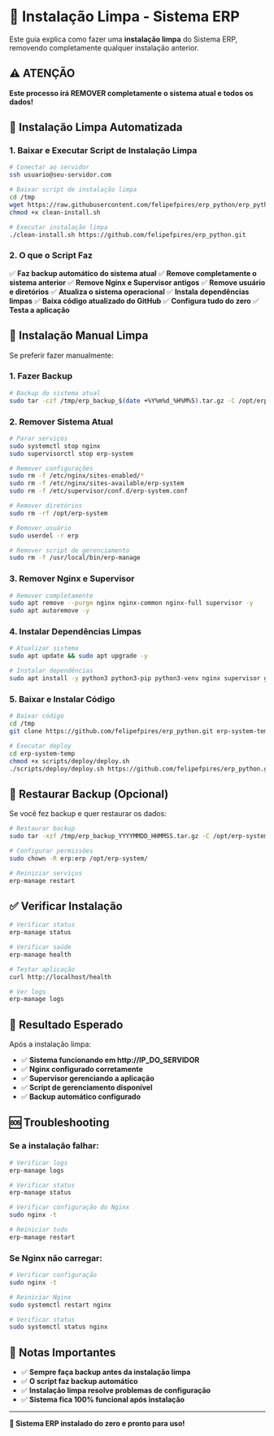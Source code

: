# 🧹 Instalação Limpa - Sistema ERP

Este guia explica como fazer uma **instalação limpa** do Sistema ERP, removendo completamente qualquer instalação anterior.

## ⚠️ ATENÇÃO

**Este processo irá REMOVER completamente o sistema atual e todos os dados!**

## 🚀 Instalação Limpa Automatizada

### **1. Baixar e Executar Script de Instalação Limpa**

```bash
# Conectar ao servidor
ssh usuario@seu-servidor.com

# Baixar script de instalação limpa
cd /tmp
wget https://raw.githubusercontent.com/felipefpires/erp_python/erp_python/scripts/deploy/clean-install.sh
chmod +x clean-install.sh

# Executar instalação limpa
./clean-install.sh https://github.com/felipefpires/erp_python.git
```

### **2. O que o Script Faz**

✅ **Faz backup automático do sistema atual**
✅ **Remove completamente o sistema anterior**
✅ **Remove Nginx e Supervisor antigos**
✅ **Remove usuário e diretórios**
✅ **Atualiza o sistema operacional**
✅ **Instala dependências limpas**
✅ **Baixa código atualizado do GitHub**
✅ **Configura tudo do zero**
✅ **Testa a aplicação**

## 🔧 Instalação Manual Limpa

Se preferir fazer manualmente:

### **1. Fazer Backup**

```bash
# Backup do sistema atual
sudo tar -czf /tmp/erp_backup_$(date +%Y%m%d_%H%M%S).tar.gz -C /opt/erp-system instance/ uploads/ .env
```

### **2. Remover Sistema Atual**

```bash
# Parar serviços
sudo systemctl stop nginx
sudo supervisorctl stop erp-system

# Remover configurações
sudo rm -f /etc/nginx/sites-enabled/*
sudo rm -f /etc/nginx/sites-available/erp-system
sudo rm -f /etc/supervisor/conf.d/erp-system.conf

# Remover diretórios
sudo rm -rf /opt/erp-system

# Remover usuário
sudo userdel -r erp

# Remover script de gerenciamento
sudo rm -f /usr/local/bin/erp-manage
```

### **3. Remover Nginx e Supervisor**

```bash
# Remover completamente
sudo apt remove --purge nginx nginx-common nginx-full supervisor -y
sudo apt autoremove -y
```

### **4. Instalar Dependências Limpas**

```bash
# Atualizar sistema
sudo apt update && sudo apt upgrade -y

# Instalar dependências
sudo apt install -y python3 python3-pip python3-venv nginx supervisor git curl wget net-tools
```

### **5. Baixar e Instalar Código**

```bash
# Baixar código
cd /tmp
git clone https://github.com/felipefpires/erp_python.git erp-system-temp

# Executar deploy
cd erp-system-temp
chmod +x scripts/deploy/deploy.sh
./scripts/deploy/deploy.sh https://github.com/felipefpires/erp_python.git
```

## 🔄 Restaurar Backup (Opcional)

Se você fez backup e quer restaurar os dados:

```bash
# Restaurar backup
sudo tar -xzf /tmp/erp_backup_YYYYMMDD_HHMMSS.tar.gz -C /opt/erp-system/

# Configurar permissões
sudo chown -R erp:erp /opt/erp-system/

# Reiniciar serviços
erp-manage restart
```

## ✅ Verificar Instalação

```bash
# Verificar status
erp-manage status

# Verificar saúde
erp-manage health

# Testar aplicação
curl http://localhost/health

# Ver logs
erp-manage logs
```

## 🎯 Resultado Esperado

Após a instalação limpa:

- ✅ **Sistema funcionando em http://IP_DO_SERVIDOR**
- ✅ **Nginx configurado corretamente**
- ✅ **Supervisor gerenciando a aplicação**
- ✅ **Script de gerenciamento disponível**
- ✅ **Backup automático configurado**

## 🆘 Troubleshooting

### **Se a instalação falhar:**

```bash
# Verificar logs
erp-manage logs

# Verificar status
erp-manage status

# Verificar configuração do Nginx
sudo nginx -t

# Reiniciar tudo
erp-manage restart
```

### **Se Nginx não carregar:**

```bash
# Verificar configuração
sudo nginx -t

# Reiniciar Nginx
sudo systemctl restart nginx

# Verificar status
sudo systemctl status nginx
```

## 📝 Notas Importantes

- ✅ **Sempre faça backup antes da instalação limpa**
- ✅ **O script faz backup automático**
- ✅ **Instalação limpa resolve problemas de configuração**
- ✅ **Sistema fica 100% funcional após instalação**

---

**🎉 Sistema ERP instalado do zero e pronto para uso!**
